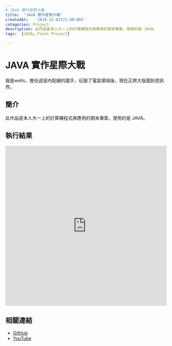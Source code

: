 ```yaml
---
# JAVA 實作星際大戰
title:  "JAVA 實作星際大戰"
createdAt:   '2018-12-01T21:00:00Z'
categories: Project
description: 此作品是本人大一上的計算機程式與應用的期末專案，使用的是 JAVA。
tags:  [JAVA, Final Project]

---
```

# JAVA 實作星際大戰
我是wells，擔任過室內配線的國手，征服了電氣領域後，現在正跨大版圖到資訊界。

## 簡介
此作品是本人大一上的計算機程式與應用的期末專案，使用的是 JAVA。

## 執行結果

<iframe width="100%" height="500" src="https://www.youtube.com/embed/bRKvdPA267w" title="YouTube video player" frameborder="0" allow="accelerometer; autoplay; clipboard-write; encrypted-media; gyroscope; picture-in-picture" allowfullscreen></iframe>

## 相關連結
- [GitHub](https://github.com/jhang-jhe-wei/Star-Wars)
- [YouTube](https://www.youtube.com/watch?v=bRKvdPA267w&t=1s)
